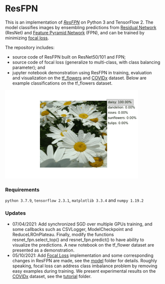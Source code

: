 # ResFPN

This is an implementation of [*ResFPN*](https://github.com/DrMMZ/ResFPN/tree/main/model) on Python 3 and TensorFlow 2. The model classifies images by ensembling predictions from [Residual Network](https://arxiv.org/abs/1512.03385) (ResNet) and [Feature Pyramid Network](https://arxiv.org/abs/1612.03144) (FPN), and can be trained by minimizing [focal loss](https://arxiv.org/abs/1708.02002). 

The repository includes:
* source code of ResFPN built on ResNet50/101 and FPN;
* source code of focal loss (generalize to multi-class, with class balancing parameter); and
* jupyter notebook demonstration using ResFPN in training, evaluation and visualization on the [tf_flowers](https://www.tensorflow.org/datasets/catalog/tf_flowers) and [COVIDx](https://github.com/lindawangg/COVID-Net) dataset. Below are example classifications on the tf_flowers dataset.

![tf_flowers](https://raw.githubusercontent.com/DrMMZ/drmmz.github.io/master/images/flower_movie.gif)


### Requirements
`python 3.7.9`, `tensorflow 2.3.1`, `matplotlib 3.3.4` and `numpy 1.19.2`

### Updates
* 07/04/2021: Add synchronized SGD over multiple GPUs training, and some callbacks such as CSVLogger, ModelCheckpoint and ReduceLROnPlateau. Finally, modify the functions resnet_fpn.select_top() and resnet_fpn.predict() to have ability to visualize the predictions. A new notebook on the tf_flower dataset are presented as a demonstration.
* 05/10/2021: Add [Focal Loss](https://arxiv.org/abs/1708.02002) implementation and some corresponding changes in ResFPN are made, see the [model](https://github.com/DrMMZ/ResFPN/tree/main/model) folder for details. Roughly speaking, focal loss can address class imbalance problem by removing easy examples during training. We present experimental results on the [COVIDx](https://github.com/lindawangg/COVID-Net) dataset, see the [tutorial](https://github.com/DrMMZ/ResFPN/tree/main/tutorial) folder.
